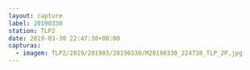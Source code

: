 ```yaml
---
layout: capture
label: 20190330
station: TLP2
date: 2019-03-30 22:47:38+00:00
capturas:
  - imagem: TLP2/2019/201903/20190330/M20190330_224738_TLP_2P.jpg
---
```

